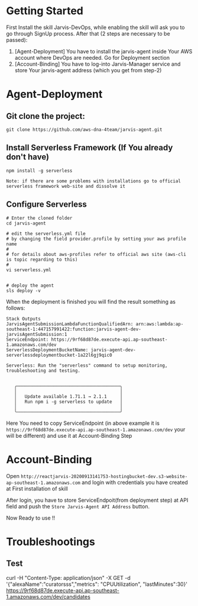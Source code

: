 
# Getting Started

First Install the skill Jarvis-DevOps, while enabling the skill will ask you to go through SignUp process.
After that (2 steps are necessary to be passed):
1) [Agent-Deployment] You have to install the jarvis-agent inside Your AWS account where DevOps are needed. Go for Deployment section
2) [Account-Binding] You have to log-into Jarvis-Manager service and store Your jarvis-agent address (which you get from step-2)

# Agent-Deployment


## Git clone the project:

```
git clone https://github.com/aws-dna-4team/jarvis-agent.git
```

## Install Serverless Framework (If You already don't have)

```
npm install -g serverless
```

`Note: if there are some problems with installations go to official serverless framework web-site and dissolve it`

## Configure Serverless 

```
# Enter the cloned folder
cd jarvis-agent

# edit the serverless.yml file
# by changing the field provider.profile by setting your aws profile name
# 
# for details about aws-profiles refer to official aws site (aws-cli is topic regarding to this)
#
vi serverless.yml


# deploy the agent
sls deploy -v
```

When the deployment is finished you will find the result something as follows:

```
Stack Outputs
JarvisAgentSubmissionLambdaFunctionQualifiedArn: arn:aws:lambda:ap-southeast-1:447157991422:function:jarvis-agent-dev-jarvisAgentSubmission:1
ServiceEndpoint: https://9rf68d87de.execute-api.ap-southeast-1.amazonaws.com/dev
ServerlessDeploymentBucketName: jarvis-agent-dev-serverlessdeploymentbucket-1a22l6gj9qic0

Serverless: Run the "serverless" command to setup monitoring, troubleshooting and testing.


   ╭───────────────────────────────────────╮
   │                                       │
   │   Update available 1.71.1 → 2.1.1     │
   │   Run npm i -g serverless to update   │
   │                                       │
   ╰───────────────────────────────────────╯
```

Here You need to copy ServiceEndpoint (in above example it is `https://9rf68d87de.execute-api.ap-southeast-1.amazonaws.com/dev` your will be different) and use it at Account-Binding Step


# Account-Binding

Open `http://reactjarvis-20200913141753-hostingbucket-dev.s3-website-ap-southeast-1.amazonaws.com` and login with credentials you have created at First installation of skill

After login, you have to store ServiceEndpoit(from deployment step) at API field and push the `Store Jarvis-Agent API Address` button.

Now Ready to use !!

# Troubleshootings




## Test
curl -H "Content-Type: application/json" -X GET -d '{"alexaName":"curatorsss","metrics": "CPUUtilization", "lastMinutes":30}' https://9rf68d87de.execute-api.ap-southeast-1.amazonaws.com/dev/candidates